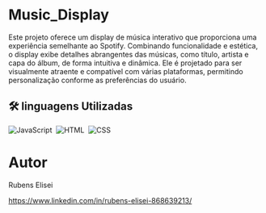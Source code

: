 # Music_Display
Este projeto oferece um display de música interativo que proporciona uma experiência semelhante ao Spotify. Combinando funcionalidade e estética, o display exibe detalhes abrangentes das músicas, como título, artista e capa do álbum, de forma intuitiva e dinâmica. Ele é projetado para ser visualmente atraente e compatível com várias plataformas, permitindo personalização conforme as preferências do usuário. 

## 🛠 linguagens Utilizadas
![JavaScript](https://img.shields.io/badge/-JavaScript-05122A?style=flat&logo=javascript)&nbsp;
![HTML](https://img.shields.io/badge/-HTML-05122A?style=flat&logo=HTML5)&nbsp;
![CSS](https://img.shields.io/badge/-CSS-05122A?style=flat&logo=CSS3&logoColor=1572B6)&nbsp;


# Autor

Rubens Elisei

https://www.linkedin.com/in/rubens-elisei-868639213/
